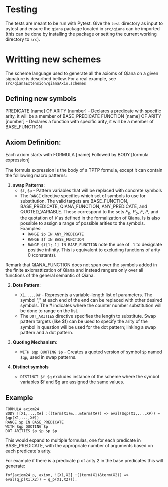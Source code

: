 # Testing
The tests are meant to be run with Pytest. Give the `test` directory as input to pytest and ensure the `qiana` package located in `src/qiana` can be imported (this can be done by installing the package or setting the current working directory to `src`).

# Writting new schemes
The scheme language used to generate all the axioms of Qiana on a given signature is described bellow. For a real example, see ```src/qianaExtension/qianaAxio.schemes```

## Defining new symbols
PREDICATE [name] OF ARITY [number] - Declares a predicate with specific arity, it will be a member of BASE_PREDICATE
FUNCTION [name] OF ARITY [number] - Declares a function with specific arity, it will be a member of BASE_FUNCTION

## Axiom Definition:
Each axiom starts with FORMULA [name]
Followed by BODY [formula expression]

The formula expression is the body of a TPTP formula, except it can contain the folllowing macro patterns:

1. **swap Patterns**: 
   - `$f`, `$p` - Pattern variables that will be replaced with concrete symbols
   - The `RANGE` directive specifies which set of symbols to use for substitution. The valid targets are BASE_FUNCTION, BASE_PREDICATE, QIANA_FUNCTION, ANY_PREDICATE, and QUOTED_VARIABLE. These correspond to the sets $F_b$, $P_b$, $F$, $P$, and the quotation of $V$ as defined in the formalization of Qiana. Is is also possible to assign a range of possible arities to the symbols. Examples:
     - `RANGE $p IN ANY_PREDICATE`
     - `RANGE $f IN BASE_FUNCTION`
     - `RANGE $f[1;-1] IN BASE_FUNCTION` note the use of `-1` to designate positive infinity. This is equivalent to excluding functions of arity 0 (constants).

Remark that QIANA_FUNCTION does not span over the symbols added in the finite axiomattization of Qiana and instead rangers only over all functions of the general semantic of Qiana.

2. **Dots Pattern**:
   - `X1,...,X#` - Represents a variable-length list of parameters. The symbol "," at each end of the end can be replaced with other desired symbols. The # indicates where the counter number substitution will be done to range on the list.
   - The `DOT_ARITIES` directive specifies the length to substitute. Swap pattern targets (like $f) can be used to specify the arity of the symbol in question will be used for the dot pattern; linking a swap pattern and a dot pattern.

3. **Quoting Mechanism**:
   - `WITH $qp QUOTING $p` - Creates a quoted version of symbol `$p` named `$qp`, used in swap patterns.

4. **Distinct symbols**
   - `DISTINCT $f $g` excludes instance of the scheme where the symbol variables $f and $g are assigned the same values.

## Example
```
FORMULA axiom24
BODY ![X1,...,X#] :((term(X1)&...&term(X#)) => eval($qp(X1,...,X#)) = $qp(X1,...,X#))
RANGE $p IN BASE_PREDICATE
WITH $qp QUOTING $p
DOT_ARITIES $p $p $p $p
```
This would expand to multiple formulas, one for each predicate in BASE_PREDICATE, with the appropriate number of arguments based on each predicate`s arity.

For example if there is a predicate p of arity 2 in the base predicates this will generate:
```
fof(axiom24_p, axiom, ![X1,X2] :((term(X1)&term(X2)) => eval(q_p(X1,X2)) = q_p(X1,X2))).
```